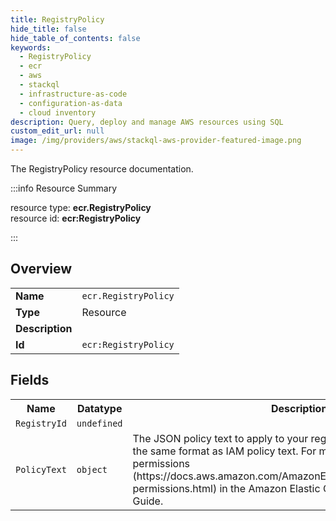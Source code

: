 ```yaml
---
title: RegistryPolicy
hide_title: false
hide_table_of_contents: false
keywords:
  - RegistryPolicy
  - ecr
  - aws
  - stackql
  - infrastructure-as-code
  - configuration-as-data
  - cloud inventory
description: Query, deploy and manage AWS resources using SQL
custom_edit_url: null
image: /img/providers/aws/stackql-aws-provider-featured-image.png
---
```

The RegistryPolicy resource documentation.

:::info Resource Summary

<div class="row">
<div class="providerDocColumn">
<span>resource type:&nbsp;<b>ecr.RegistryPolicy</b></span><br />
<span>resource id:&nbsp;<b>ecr:RegistryPolicy</b></span><br />
</div>
</div>

:::

## Overview
<table><tbody>
<tr><td><b>Name</b></td><td><code>ecr.RegistryPolicy</code></td></tr>
<tr><td><b>Type</b></td><td>Resource</td></tr>
<tr><td><b>Description</b></td><td></td></tr>
<tr><td><b>Id</b></td><td><code>ecr:RegistryPolicy</code></td></tr>
</tbody></table>

## Fields
<table><tbody>
<tr><th>Name</th><th>Datatype</th><th>Description</th></tr>
<tr><td><code>RegistryId</code></td><td><code>undefined</code></td><td></td></tr><tr><td><code>PolicyText</code></td><td><code>object</code></td><td>The JSON policy text to apply to your registry. The policy text follows the same format as IAM policy text. For more information, see Registry permissions (https://docs.aws.amazon.com/AmazonECR/latest/userguide/registry-permissions.html) in the Amazon Elastic Container Registry User Guide.</td></tr>
</tbody></table>